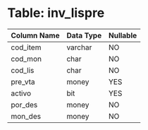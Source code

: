 # Table: inv_lispre

| Column Name | Data Type | Nullable |
|-------------|-----------|----------|
| cod_item | varchar | NO |
| cod_mon | char | NO |
| cod_lis | char | NO |
| pre_vta | money | YES |
| activo | bit | YES |
| por_des | money | NO |
| mon_des | money | NO |
